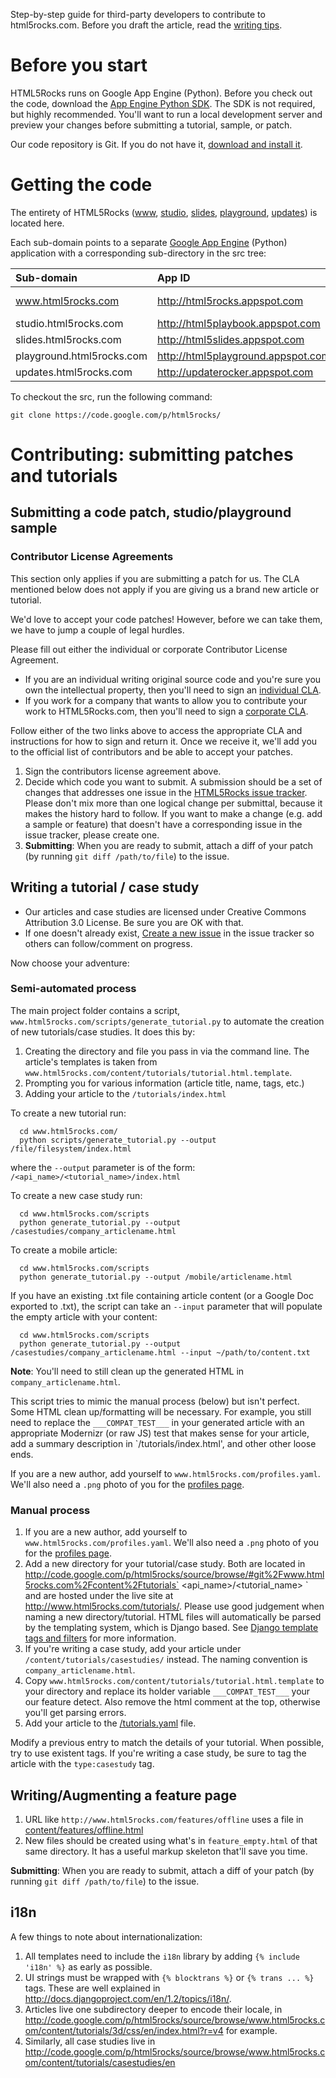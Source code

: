 Step-by-step guide for third-party developers to contribute to html5rocks.com. Before you draft the article, read the [writing tips](http://code.google.com/p/html5rocks/wiki/WritingTips).

# Before you start #

HTML5Rocks runs on Google App Engine (Python). Before you check out the code, download
the [App Engine Python SDK](http://code.google.com/appengine/downloads.html#Google_App_Engine_SDK_for_Python). The SDK is not required, but highly recommended. You'll want to run a local development server and preview your changes before submitting a tutorial, sample, or patch.

Our code repository is Git. If you do not have it, [download and install it](http://git-scm.com/download).

# Getting the code #

The entirety of HTML5Rocks ([www](http://www.html5rocks.com/), [studio](http://studio.html5rocks.com/), [slides](http://slides.html5rocks.com/), [playground](http://playground.html5rocks.com/), [updates](http://updates.html5rocks.com/)) is located here.

Each sub-domain points to a separate [Google App Engine](http://code.google.com/appengine/downloads.html) (Python) application with a corresponding sub-directory in the src tree:

| **Sub-domain** | **App ID** | **src** |
|:---------------|:-----------|:--------|
| www.html5rocks.com | http://html5rocks.appspot.com | [/www.html5rocks.com](http://code.google.com/p/html5rocks/source/browse/#git%2Fwww.html5rocks.com) |
| studio.html5rocks.com | http://html5playbook.appspot.com | [/studio.html5rocks.com](http://code.google.com/p/html5rocks/source/browse/#git%2Fstudio.html5rocks.com) |
| slides.html5rocks.com | http://html5slides.appspot.com | [/slides.html5rocks.com](http://code.google.com/p/html5rocks/source/browse/#git%2Fslides.html5rocks.com) |
| playground.html5rocks.com | http://html5playground.appspot.com | [/playground.html5rocks.com](http://code.google.com/p/html5rocks/source/browse/#git%2Fplayground.html5rocks.com) |
| updates.html5rocks.com | http://updaterocker.appspot.com | [/updates.html5rocks.com](http://code.google.com/p/html5rocks/source/browse/#git%2Fupdates.html5rocks.com) |

To checkout the src, run the following command:
```
git clone https://code.google.com/p/html5rocks/
```

# Contributing: submitting patches and tutorials #

## Submitting a code patch, studio/playground sample ##

### Contributor License Agreements ###

This section only applies if you are submitting a patch for us. The CLA mentioned below does not apply if you are giving us a brand new article or tutorial.

We'd love to accept your code patches! However, before we can take them, we have to jump a couple of legal hurdles.

Please fill out either the individual or corporate Contributor License Agreement.


  * If you are an individual writing original source code and you're sure you own the intellectual property, then you'll need to sign an [individual CLA](http://code.google.com/legal/individual-cla-v1.0.html).
  * If you work for a company that wants to allow you to contribute your work to HTML5Rocks.com, then you'll need to sign a [corporate CLA](http://code.google.com/legal/corporate-cla-v1.0.html).

Follow either of the two links above to access the appropriate CLA and instructions for how to sign and return it. Once we receive it, we'll add you to the official list of contributors and be able to accept your patches.

  1. Sign the contributors license agreement above.
  1. Decide which code you want to submit. A submission should be a set of changes that addresses one issue in the [HTML5Rocks issue tracker](http://code.google.com/p/html5rocks/issues/list). Please don't mix more than one logical change per submittal, because it makes the history hard to follow. If you want to make a change (e.g. add a sample or feature) that doesn't have a corresponding issue in the issue tracker, please create one.
  1. **Submitting**: When you are ready to submit, attach a diff of your patch (by running ` git diff /path/to/file `) to the issue.

## Writing a tutorial / case study ##

  * Our articles and case studies are licensed under Creative Commons Attribution 3.0 License. Be sure you are OK with that.
  * If one doesn't already exist, [Create a new issue](http://code.google.com/p/html5rocks/issues/entry) in the issue tracker so others can follow/comment on progress.

Now choose your adventure:

### Semi-automated process ###

The main project folder contains a script, ` www.html5rocks.com/scripts/generate_tutorial.py ` to automate the creation of new tutorials/case studies.  It does this by:

  1. Creating the directory and file you pass in via the command line. The article's templates is taken from ` www.html5rocks.com/content/tutorials/tutorial.html.template `.
  1. Prompting you for various information (article title, name, tags, etc.)
  1. Adding your article to the ` /tutorials/index.html `

To create a new tutorial run:
```
  cd www.html5rocks.com/
  python scripts/generate_tutorial.py --output /file/filesystem/index.html
```

where the ` --output ` parameter is of the form: ` /<api_name>/<tutorial_name>/index.html `

To create a new case study  run:
```
  cd www.html5rocks.com/scripts
  python generate_tutorial.py --output /casestudies/company_articlename.html
```

To create a mobile article:
```
  cd www.html5rocks.com/scripts
  python generate_tutorial.py --output /mobile/articlename.html
```

If you have an existing .txt file containing article content (or a Google Doc exported to .txt), the script can take an ` --input ` parameter that will populate the empty article with your content:

```
  cd www.html5rocks.com/scripts
  python generate_tutorial.py --output /casestudies/company_articlename.html --input ~/path/to/content.txt
```

**Note**: You'll need to still clean up the generated HTML in ` company_articlename.html `.

This script tries to mimic the manual process (below) but isn't perfect. Some HTML clean up/formatting will be necessary. For example, you still need to replace the ` ___COMPAT_TEST___ ` in your generated article with an appropriate Modernizr (or raw JS) test that makes sense for your article, add a summary description in `/tutorials/index.html', and other other loose ends.

If you are a new author, add yourself to ` www.html5rocks.com/profiles.yaml `. We'll also need a ` .png ` photo of you for the [profiles page](http://html5rocks.com/profiles).

### Manual process ###

  1. If you are a new author, add yourself to ` www.html5rocks.com/profiles.yaml `. We'll also need a ` .png ` photo of you for the [profiles page](http://html5rocks.com/profiles).
  1. Add a new directory for your tutorial/case study. Both are located in http://code.google.com/p/html5rocks/source/browse/#git%2Fwww.html5rocks.com%2Fcontent%2Ftutorials` <api_name>/<tutorial_name> ` and are hosted under the live site at http://www.html5rocks.com/tutorials/.  Please use good judgement when naming a new directory/tutorial.  HTML files will automatically be parsed by the templating system, which is Django based. See [Django template tags and filters](http://docs.djangoproject.com/en/1.0/ref/templates/builtins/) for more information.
  1. If you're writing a case study, add your article under ` /content/tutorials/casestudies/ ` instead. The naming convention is ` company_articlename.html `.
  1. Copy ` www.html5rocks.com/content/tutorials/tutorial.html.template ` to your directory and replace its holder variable ` ___COMPAT_TEST___ ` your our feature detect. Also remove the html comment at the top, otherwise you'll get parsing errors.
  1. Add your article to the [/tutorials.yaml](http://code.google.com/p/html5rocks/source/browse/www.html5rocks.com/tutorials.yaml) file.

Modify a previous entry to match the details of your tutorial. When possible, try to use existent tags. If you're writing a case study, be sure to tag the article with the ` type:casestudy ` tag.

## Writing/Augmenting a feature page ##

  1. URL like ` http://www.html5rocks.com/features/offline ` uses a file in [content/features/offline.html](http://code.google.com/p/html5rocks/source/browse/www.html5rocks.com/content/features/offline.html)
  1. New files should be created using what's in ` feature_empty.html ` of that same directory. It has a useful markup skeleton that'll save you time.

**Submitting**: When you are ready to submit, attach a diff of your patch (by running ` git diff /path/to/file `) to the issue.

## i18n ##

A few things to note about internationalization:

  1. All templates need to include the ` i18n ` library by adding ` {% include 'i18n' %} ` as early as possible.
  1. UI strings must be wrapped with ` {% blocktrans %} ` or ` {% trans ... %} ` tags.  These are well explained in http://docs.djangoproject.com/en/1.2/topics/i18n/.
  1. Articles live one subdirectory deeper to encode their locale, in http://code.google.com/p/html5rocks/source/browse/www.html5rocks.com/content/tutorials/3d/css/en/index.html?r=v4 for example.
  1. Similarly, all case studies live in http://code.google.com/p/html5rocks/source/browse/www.html5rocks.com/content/tutorials/casestudies/en